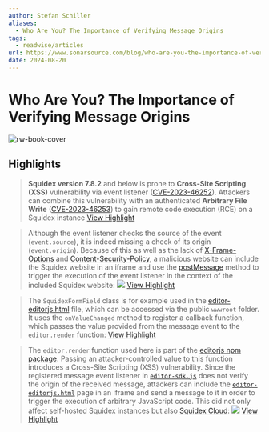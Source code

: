 ```yaml
---
author: Stefan Schiller
aliases:
  - Who Are You? The Importance of Verifying Message Origins
tags:
  - readwise/articles
url: https://www.sonarsource.com/blog/who-are-you-the-importance-of-verifying-message-origins
date: 2024-08-20
---
```

# Who Are You? The Importance of Verifying Message Origins

![rw-book-cover](https://assets-eu-01.kc-usercontent.com:443/d0f02280-9dfb-0116-f970-137d713003b6/c924446d-72e2-4b09-88d5-832ed03ed834/The%20Importance%20of%20Verifying%20Message%20Origins_social-landscape.png)

## Highlights


> **Squidex version 7.8.2** and below is prone to **Cross-Site Scripting (XSS)** vulnerability via event listener ([CVE-2023-46252](https://nvd.nist.gov/vuln/detail/CVE-2023-46252)). Attackers can combine this vulnerability with an authenticated **Arbitrary File Write** ([CVE-2023-46253](https://nvd.nist.gov/vuln/detail/CVE-2023-46253)) to gain remote code execution (RCE) on a Squidex instance
> [View Highlight](https://read.readwise.io/read/01hsjwbmrjvffm2w1mf765q77w)



> Although the event listener checks the source of the event (`event.source`), it is indeed missing a check of its origin (`event.origin`). Because of this as well as the lack of [X-Frame-Options](https://developer.mozilla.org/en-US/docs/Web/HTTP/Headers/X-Frame-Options) and [Content-Security-Policy](https://developer.mozilla.org/en-US/docs/Web/HTTP/Headers/Content-Security-Policy), a malicious website can include the Squidex website in an iframe and use the [postMessage](https://developer.mozilla.org/en-US/docs/Web/API/Window/postMessage) method to trigger the execution of the event listener in the context of the included Squidex website:
>  ![](https://assets-eu-01.kc-usercontent.com:443/d0f02280-9dfb-0116-f970-137d713003b6/c37c9e4d-3dc1-4b01-9da8-8f141b0b133c/squidex-postmessage.png)
> [View Highlight](https://read.readwise.io/read/01hsjweec3dgwqearp417fv77n)



> The `SquidexFormField` class is for example used in the [editor-editorjs.html](https://github.com/Squidex/squidex/blob/7.8.2/backend/src/Squidex/wwwroot/scripts/editor-editorjs.html) file, which can be accessed via the public `wwwroot` folder. It uses the `onValueChanged` method to register a callback function, which passes the value provided from the message event to the `editor.render` function:
> [View Highlight](https://read.readwise.io/read/01hsjwyta8ct2m4prs71v19p4h)



> The `editor.render` function used here is part of the [editorjs npm package](https://www.npmjs.com/package/@editorjs/editorjs). Passing an attacker-controlled value to this function introduces a Cross-Site Scripting (XSS) vulnerability. Since the registered message event listener in [`editor-sdk.js`](https://github.com/Squidex/squidex/blob/7.8.2/backend/src/Squidex/wwwroot/scripts/editor-sdk.js) does not verify the origin of the received message, attackers can include the [`editor-editorjs.html`](https://github.com/Squidex/squidex/blob/7.8.2/backend/src/Squidex/wwwroot/scripts/editor-editorjs.html) page in an iframe and send a message to it in order to trigger the execution of arbitrary JavaScript code. This did not only affect self-hosted Squidex instances but also [Squidex Cloud](https://cloud.squidex.io/):
>  ![](https://assets-eu-01.kc-usercontent.com:443/d0f02280-9dfb-0116-f970-137d713003b6/436ae6a0-4dfd-4b64-9ffa-6c1a83014986/squidex-xss.png)
> [View Highlight](https://read.readwise.io/read/01hsjwyz7gkz9vd51az41hba56)

